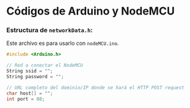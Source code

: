 # Códigos de Arduino y NodeMCU

### Estructura de `networkData.h`:
Este archivo es para usarlo con `nodeMCU.ino`.
```c++
#include <Arduino.h>

// Red a conectar el NodeMCU
String ssid = "";
String password = "";

// URL completo del dominio/IP donde se hará el HTTP POST request
char host[] = "";
int port = 80;
```
